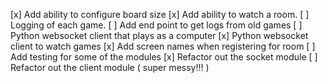 [x] Add ability to configure board size
[x] Add ability to watch a room. 
[ ] Logging of each game. 
  [ ] Add end point to get logs from old games
[ ] Python websocket client that plays as a computer
[x] Python websocket client to watch games
[x] Add screen names when registering for room
[ ] Add testing for some of the modules
  [x] Refactor out the socket module
  [ ] Refactor out the client module ( super messy!!! )

